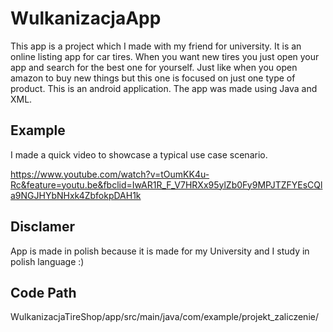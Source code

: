 # WulkanizacjaApp

This app is a project which I made with my friend for university. 
It is an online listing app for car tires. When you want new tires you just open your app and search for the best one for yourself. Just like when you open amazon to buy new things but this one is focused on just one type of product. This is an android application. The app was made using Java and XML.

## Example

I made a quick video to showcase a typical use case scenario.

https://www.youtube.com/watch?v=tOumKK4u-Rc&feature=youtu.be&fbclid=IwAR1R_F_V7HRXx95ylZb0Fy9MPJTZFYEsCQla9NGJHYbNHxk4ZbfokpDAH1k

## Disclamer
App is made in polish because it is made for my University and I study in polish language :)

## Code Path

WulkanizacjaTireShop/app/src/main/java/com/example/projekt_zaliczenie/
